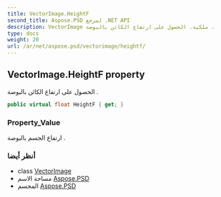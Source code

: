 ```yaml
---
title: VectorImage.HeightF
second_title: Aspose.PSD لمرجع .NET API
description: VectorImage ملكية. الحصول على ارتفاع الكائن بالبوصة .
type: docs
weight: 20
url: /ar/net/aspose.psd/vectorimage/heightf/
---
```

## VectorImage.HeightF property

الحصول على ارتفاع الكائن بالبوصة .

```csharp
public virtual float HeightF { get; }
```

### Property_Value

ارتفاع الجسم بالبوصة .

### أنظر أيضا

* class [VectorImage](../)
* مساحة الاسم [Aspose.PSD](../../vectorimage/)
* المجسم [Aspose.PSD](../../../)


